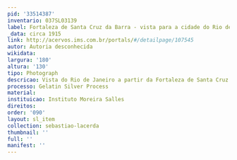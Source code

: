 ```yaml
---
pid: '33514387'
inventario: 037SL03139
label: Fortaleza de Santa Cruz da Barra - vista para a cidade do Rio de Janeiro
_data: circa 1915
link: http://acervos.ims.com.br/portals/#/detailpage/107545
autor: Autoria desconhecida
wikidata: 
largura: '180'
altura: '130'
tipo: Photograph
descricao: Vista do Rio de Janeiro a partir da Fortaleza de Santa Cruz.
processo: Gelatin Silver Process
material: 
instituicao: Instituto Moreira Salles
direitos: 
order: '090'
layout: sl_item
collection: sebastiao-lacerda
thumbnail: ''
full: ''
manifest: ''
---
```


